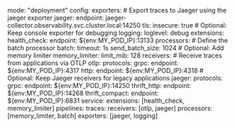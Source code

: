 mode: "deployment"
config:
  exporters:
    # Export traces to Jaeger using the jaeger exporter
    jaeger:
      endpoint: jaeger-collector.observability.svc.cluster.local:14250
      tls:
        insecure: true
    # Optional: Keep console exporter for debugging
    logging:
      loglevel: debug
  extensions:
    health_check:
      endpoint: ${env:MY_POD_IP}:13133
  processors:
    # Define the batch processor
    batch:
      timeout: 1s
      send_batch_size: 1024
    # Optional: Add memory limiter
    memory_limiter:
      limit_mib: 128
  receivers:
    # Receive traces from applications via OTLP
    otlp:
      protocols:
        grpc:
          endpoint: ${env:MY_POD_IP}:4317
        http:
          endpoint: ${env:MY_POD_IP}:4318
    # Optional: Keep Jaeger receivers for legacy applications
    jaeger:
      protocols:
        grpc:
          endpoint: ${env:MY_POD_IP}:14250
        thrift_http:
          endpoint: ${env:MY_POD_IP}:14268
        thrift_compact:
          endpoint: ${env:MY_POD_IP}:6831
  service:
    extensions: [health_check, memory_limiter]
    pipelines:
      traces:
        receivers: [otlp, jaeger]
        processors: [memory_limiter, batch]
        exporters: [jaeger, logging]